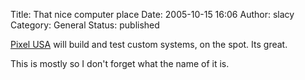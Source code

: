 Title: That nice computer place
Date: 2005-10-15 16:06
Author: slacy
Category: General
Status: published

[Pixel USA](http://pixelusa.com) will build and test custom systems, on
the spot. Its great.

This is mostly so I don't forget what the name of it is.
